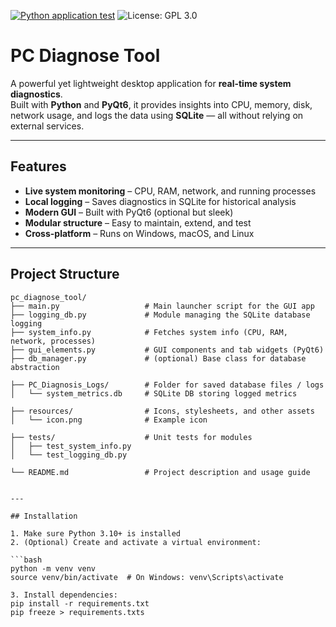 [![Python application test](https://github.com/HF980/PC-Diagnose-Tool/actions/workflows/python-app.yml/badge.svg)](https://github.com/HF980/PC-Diagnose-Tool/actions/workflows/python-app.yml) ![License: GPL 3.0](https://img.shields.io/badge/License-GPL%203.0-4CAF50?style=flat-square)

# PC Diagnose Tool

A powerful yet lightweight desktop application for **real-time system diagnostics**.  
Built with **Python** and **PyQt6**, it provides insights into CPU, memory, disk, network usage, and logs the data using **SQLite** — all without relying on external services.

---

## Features

- **Live system monitoring** – CPU, RAM, network, and running processes  
- **Local logging** – Saves diagnostics in SQLite for historical analysis  
- **Modern GUI** – Built with PyQt6 (optional but sleek)  
- **Modular structure** – Easy to maintain, extend, and test  
- **Cross-platform** – Runs on Windows, macOS, and Linux  

---

## Project Structure

```text
pc_diagnose_tool/
├── main.py                   # Main launcher script for the GUI app
├── logging_db.py             # Module managing the SQLite database logging
├── system_info.py            # Fetches system info (CPU, RAM, network, processes)
├── gui_elements.py           # GUI components and tab widgets (PyQt6)
├── db_manager.py             # (optional) Base class for database abstraction

├── PC_Diagnosis_Logs/        # Folder for saved database files / logs
│   └── system_metrics.db     # SQLite DB storing logged metrics

├── resources/                # Icons, stylesheets, and other assets
│   └── icon.png              # Example icon

├── tests/                    # Unit tests for modules
│   ├── test_system_info.py
│   └── test_logging_db.py

└── README.md                 # Project description and usage guide


---

## Installation

1. Make sure Python 3.10+ is installed  
2. (Optional) Create and activate a virtual environment:

```bash
python -m venv venv
source venv/bin/activate  # On Windows: venv\Scripts\activate

3. Install dependencies:
pip install -r requirements.txt
pip freeze > requirements.txts
